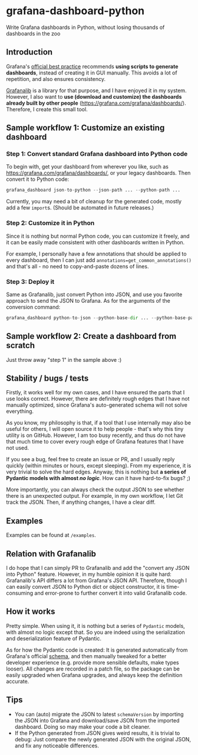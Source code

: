 # grafana-dashboard-python

Write Grafana dashboards in Python, without losing thousands of dashboards in the zoo

## Introduction

Grafana's [official best practice](https://grafana.com/docs/grafana/latest/dashboards/build-dashboards/best-practices/#high---optimized-use) recommends **using scripts to generate dashboards**, instead of creating it in GUI manually. This avoids a lot of repetition, and also ensures consistency.

[Grafanalib](https://github.com/weaveworks/grafanalib) is a library for that purpose, and I have enjoyed it in my system. However, I also want to **use (download and customize) the dashboards already built by other people** (https://grafana.com/grafana/dashboards/). Therefore, I create this small tool.

## Sample workflow 1: Customize an existing dashboard

### Step 1: Convert standard Grafana dashboard into Python code

To begin with, get your dashboard from wherever you like, such as https://grafana.com/grafana/dashboards/, or your legacy dashboards. Then convert it to Python code:

```py
grafana_dashboard json-to-python --json-path ... --python-path ...
```

Currently, you may need a bit of cleanup for the generated code, mostly add a few `import`s. (Should be automated in future releases.)

### Step 2: Customize it in Python

Since it is nothing but normal Python code, you can customize it freely, and it can be easily made consistent with other dashboards written in Python.

For example, I personally have a few annotations that should be applied to every dashboard, then I can just add `annotations=get_common_annotations()` and that's all - no need to copy-and-paste dozens of lines.

### Step 3: Deploy it

Same as Grafanalib, just convert Python into JSON, and use you favorite approach to send the JSON to Grafana. As for the arguments of the conversion command:

```py
grafana_dashboard python-to-json --python-base-dir ... --python-base-package ... --json-dir ...
```

## Sample workflow 2: Create a dashboard from scratch

Just throw away "step 1" in the sample above :)

## Stability / bugs / tests

Firstly, it works well for my own cases, and I have ensured the parts that I use looks correct. However, there are definitely rough edges that I have not manually optimized, since Grafana's auto-generated schema will not solve everything.

As you know, my philosophy is that, if a tool that I use internally may also be useful for others, I will open source it to help people - that's why this tiny utility is on GitHub. However, I am too busy recently, and thus do not have that much time to cover every rough edge of Grafana features that I have not used.

If you see a bug, feel free to create an issue or PR, and I usually reply quickly (within minutes or hours, except sleeping). From my experience, it is very trivial to solve the hard edges. Anyway, this is nothing but **a series of Pydantic models with almost *no logic***. How can it have hard-to-fix bugs? ;)

More importantly, you can always check the output JSON to see whether there is an unexpected output. For example, in my own workflow, I let Git track the JSON. Then, if anything changes, I have a clear diff.

## Examples

Examples can be found at `/examples`.

## Relation with Grafanalib

I do hope that I can simply PR to Grafanalib and add the "convert any JSON into Python" feature. However, in my humble opinion it is quite hard: Grafanalib's API differs a lot from Grafana's JSON API. Therefore, though I can easily convert JSON to Python dict or object constructor, it is time-consuming and error-prone to further convert it into valid Grafanalib code.

## How it works

Pretty simple. When using it, it is nothing but a series of `Pydantic` models, with almost no logic except that. So you are indeed using the serialization and deserialization feature of Pydantic.

As for how the Pydantic code is created: It is generated automatically from Grafana's official [schema](https://github.com/grafana/grok), and then manually tweaked for a better developer experience (e.g. provide more sensible defaults, make types looser). All changes are recorded in a patch file, so the package can be easily upgraded when Grafana upgrades, and always keep the definition accurate.

## Tips

* You can (auto) migrate the JSON to latest `schemaVersion` by importing the JSON into Grafana and download/save JSON from the imported dashboard. Doing so may make your code a bit cleaner.
* If the Python generated from JSON gives weird results, it is trivial to debug: Just compare the newly generated JSON with the original JSON, and fix any noticeable differences.
